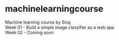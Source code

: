 # machinelearningcourse
Machine learning course by Siraj\
Week 01 - Build a simple image classifier as a web app\
Week 02 - Coming soon
